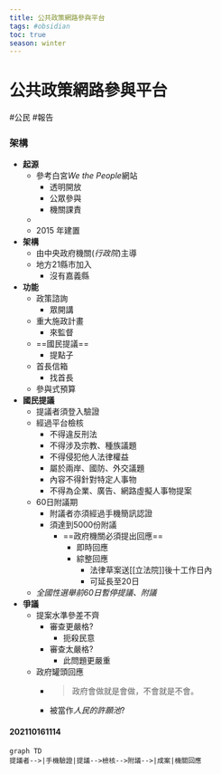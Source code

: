 ```yaml
---
title: 公共政策網路參與平台
tags: #obsidian 
toc: true
season: winter
---
```

# 公共政策網路參與平台
#公民 #報告

### 架構
- **起源**
	- 參考白宮*We the People*網站
		- 透明開放
		- 公眾參與
		- 機關課責
	- 
	- 2015 年建置
- **架構**
	- 由中央政府機關(*行政院*)主導
	- 地方21縣市加入
		- 沒有嘉義縣
- **功能**
	- 政策諮詢
		- 眾開講
	- 重大施政計畫
		- 來監督
	- ==國民提議==
		- 提點子
	- 首長信箱
		- 找首長
	- 參與式預算
- **國民提議**
	- 提議者須登入驗證
	- 經過平台檢核
		- 不得違反刑法
		- 不得涉及宗教、種族議題
		- 不得侵犯他人法律權益
		- 屬於兩岸、國防、外交議題
		- 內容不得針對特定人事物
		- 不得為企業、廣告、網路虛擬人事物提案
	- 60日附議期
		- 附議者亦須經過手機簡訊認證
		- 須達到5000份附議
			- ==政府機關必須提出回應==
				- 即時回應
				- 綜整回應
					- 法律草案送[[立法院]]後十工作日內
					- 可延長至20日
	- *全國性選舉前60日暫停提議、附議*
- **爭議**
	- 提案水準參差不齊
		- 審查更嚴格?
			- 扼殺民意
		- 審查太嚴格?
			- 此問題更嚴重
	- 政府罐頭回應
		- > 政府會做就是會做，不會就是不會。
		- 被當作*人民的許願池*?

#### 202110161114


```mermaid 
graph TD
提議者-->|手機驗證|提議-->檢核-->附議-->|成案|機關回應
```